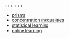 +++
+++
- [prisms](/files/prisms.pdf)
- [concentration inequalities](/files/concentration-inequalities.pdf)
- [statistical learning](/files/statistical-learning.pdf)
- [online learning](/files/online-learning.pdf)
